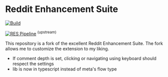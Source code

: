 # Reddit Enhancement Suite

[![Build](https://github.com/khaister/Reddit-Enhancement-Suite/actions/workflows/build.yml/badge.svg)](https://github.com/khaister/Reddit-Enhancement-Suite/actions/workflows/build.yml)

[![RES Pipeline](https://github.com/honestbleeps/Reddit-Enhancement-Suite/actions/workflows/pipeline.yml/badge.svg)](https://github.com/honestbleeps/Reddit-Enhancement-Suite/actions/workflows/pipeline.yml) <sup>(upstream)</sup>

This repository is a fork of the excellent Reddit Enhancement Suite. The fork allows me to customize the extension to my liking.

* If comment depth is set, clicking or navigating using keyboard should respect the settings
* lib is now in typescript instead of meta's flow type
